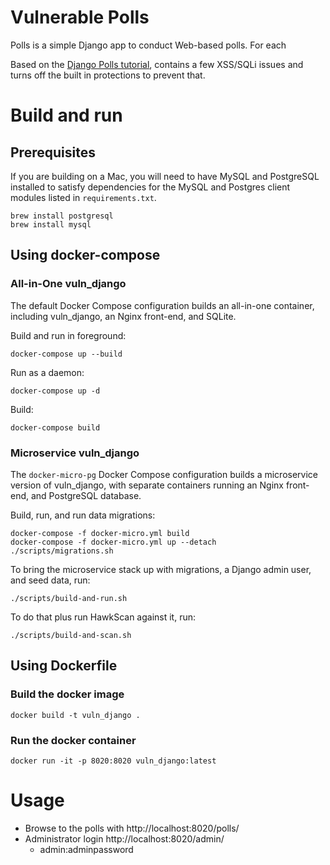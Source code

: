 # Vulnerable Polls

Polls is a simple Django app to conduct Web-based polls. For each


Based on the [Django Polls tutorial](https://docs.djangoproject.com/en/3.0/intro/tutorial01/), contains a few XSS/SQLi issues and
turns off the built in protections to prevent that.

# Build and run

## Prerequisites

If you are building on a Mac, you will need to have MySQL and PostgreSQL installed to satisfy dependencies for the MySQL and Postgres client modules listed in `requirements.txt`.

```shell script
brew install postgresql
brew install mysql
```

## Using docker-compose

### All-in-One vuln_django

The default Docker Compose configuration builds an all-in-one container, including vuln_django, an Nginx front-end, and SQLite.

Build and run in foreground:
```shell script
docker-compose up --build
```

Run as a daemon:
```shell script
docker-compose up -d
```

Build:
```shell script
docker-compose build
```

### Microservice vuln_django
The `docker-micro-pg` Docker Compose configuration builds a microservice version of vuln_django, with separate containers running an Nginx front-end, and PostgreSQL database. 

Build, run, and run data migrations:
```shell script
docker-compose -f docker-micro.yml build
docker-compose -f docker-micro.yml up --detach
./scripts/migrations.sh
```

To bring the microservice stack up with migrations, a Django admin user, and seed data, run:
```shell script
./scripts/build-and-run.sh
```

To do that plus run HawkScan against it, run:
```shell script
./scripts/build-and-scan.sh
```

## Using Dockerfile

### Build the docker image
```docker build -t vuln_django .```

### Run the docker container
```docker run -it -p 8020:8020 vuln_django:latest```

# Usage

- Browse to the polls with http://localhost:8020/polls/
- Administrator login http://localhost:8020/admin/
    * admin:adminpassword
